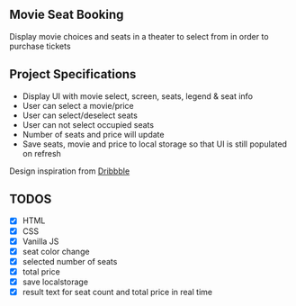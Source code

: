 ## Movie Seat Booking

Display movie choices and seats in a theater to select from in order to purchase tickets

## Project Specifications

- Display UI with movie select, screen, seats, legend & seat info
- User can select a movie/price
- User can select/deselect seats
- User can not select occupied seats
- Number of seats and price will update
- Save seats, movie and price to local storage so that UI is still populated on refresh

Design inspiration from [Dribbble](https://dribbble.com/shots/3628370-Movie-Seat-Booking)

## TODOS

- [x] HTML
- [x] CSS
- [x] Vanilla JS
- [x] seat color change
- [x] selected number of seats
- [x] total price
- [x] save localstorage
- [x] result text for seat count and total price in real time
